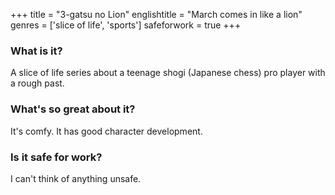 +++
title = "3-gatsu no Lion"
englishtitle = "March comes in like a lion"
genres = ['slice of life', 'sports']
safeforwork = true
+++

### What is it?

A slice of life series about a teenage shogi (Japanese chess) pro player with a rough past.

### What's so great about it?

It's comfy. It has good character development.

### Is it safe for work?

I can't think of anything unsafe.
